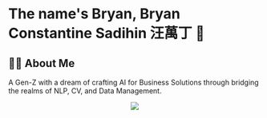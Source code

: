# The name's Bryan, Bryan Constantine Sadihin 汪萬丁 👋

## 👨‍💻 About Me
A Gen-Z with a dream of crafting AI for Business Solutions through bridging the realms of NLP, CV, and Data Management.

<div id="Contacts" align="center">
  <a href="https://www.linkedin.com/in/bryan-constantine/?originalSubdomain=tw">
    <img src="https://skillicons.dev/icons?i=linkedin" />
  </a>
</div>
